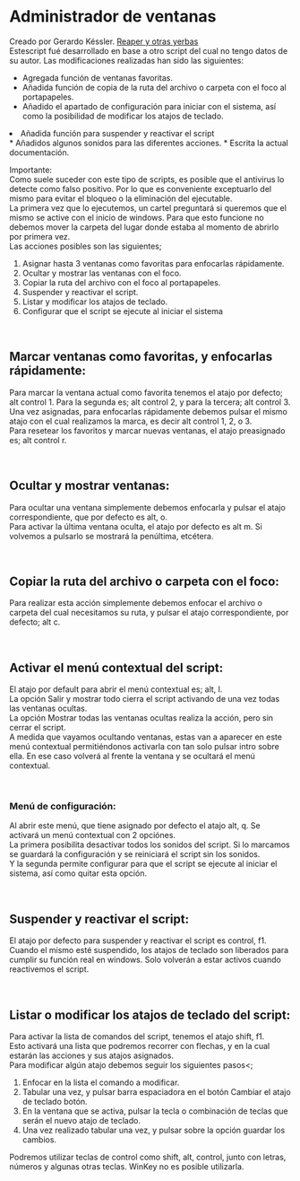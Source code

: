 ﻿# Administrador de ventanas
Creado por Gerardo Késsler. [Reaper y otras yerbas](http://ReaperYOtrasYerbas.com)  
Estescript fué desarrollado en base a otro script del cual no tengo datos de su autor. Las modificaciones realizadas  han sido las siguientes:  

* Agregada función de ventanas favoritas.
* Añadida función de copia de la ruta del archivo o carpeta con el foco al portapapeles.
* Añadido el apartado de configuración para iniciar con el sistema, así como la posibilidad de modificar los atajos de teclado.
<li>Añadida función para suspender y reactivar el script</li>
* Añadidos algunos sonidos para las diferentes acciones.
* Escrita la actual documentación.

<br>

Importante:  
Como suele suceder con este tipo de scripts, es posible que el antivirus lo detecte como falso positivo. Por lo que es conveniente exceptuarlo del mismo para evitar el bloqueo o la eliminación del ejecutable.  
La primera vez que lo ejecutemos, un cartel preguntará si queremos que el mismo se active con el inicio de windows. Para que esto funcione no debemos mover la carpeta del lugar donde estaba al momento de abrirlo por primera vez.  
 Las acciones posibles son las siguientes;

1. Asignar hasta 3 ventanas como favoritas para enfocarlas rápidamente.
2. Ocultar y mostrar las ventanas con el foco.
3. Copiar la ruta del archivo con el foco al portapapeles.
4. Suspender y reactivar el script.
5. Listar y modificar los atajos de teclado.
6. Configurar que el script se ejecute al iniciar el sistema

<br>

## Marcar ventanas como favoritas, y enfocarlas rápidamente:
Para marcar la ventana actual como favorita tenemos el atajo por defecto; alt control 1. Para la segunda es; alt control 2, y para la tercera; alt control 3.  
Una vez asignadas, para enfocarlas rápidamente debemos pulsar el mismo atajo con el cual realizamos la marca, es decir alt control 1, 2, o 3.  
Para resetear los favoritos y marcar nuevas ventanas, el atajo preasignado es; alt control r.

<br>

## Ocultar y mostrar ventanas:
Para ocultar una ventana simplemente debemos enfocarla y pulsar el atajo correspondiente, que por defecto es alt, o.  
Para activar la última ventana oculta, el atajo por defecto es alt m. Si volvemos a pulsarlo se mostrará la penúltima, etcétera.

<br>

## Copiar la ruta del archivo o carpeta con el foco:
Para realizar esta acción simplemente debemos enfocar el archivo o carpeta del cual necesitamos su ruta, y pulsar el atajo correspondiente, por defecto; alt c.

<br>

## Activar el menú contextual del script:
El atajo por default para abrir el menú contextual es; alt, l.  
La opción Salir y mostrar todo cierra el script activando de una vez todas las ventanas ocultas.  
La opción Mostrar todas las ventanas ocultas realiza la acción, pero sin cerrar el script.  
A medida que vayamos ocultando ventanas, estas van a aparecer en este menú contextual permitiéndonos activarla con tan solo pulsar intro sobre ella. En ese caso volverá al frente la ventana y se ocultará el menú contextual.

<br>

### Menú de configuración:
Al abrir este menú, que tiene asignado por defecto el atajo alt, q. Se activará un menú contextual con 2 opciónes.  
La primera posibilita desactivar todos los sonidos del script. Si lo marcamos se guardará la configuración y se reiniciará el script sin los sonidos.  
Y la segunda permite configurar para que el script se ejecute al iniciar el sistema, así como quitar esta opción.

<br>

## Suspender y reactivar el script:
El atajo por defecto para suspender y reactivar el script es control, f1.  
Cuando el mismo esté suspendido, los atajos de teclado son liberados para cumplir su función real en windows. Solo volverán a estar activos cuando reactivemos el script.

<br>

## Listar o modificar los atajos de teclado del script:
Para activar la lista de comandos del script, tenemos el atajo shift, f1.  
Esto activará una lista que podremos recorrer con flechas, y en la cual estarán las acciones y sus atajos asignados.  
Para modificar algún atajo debemos seguir los siguientes pasos<;  

1. Enfocar en la lista el comando a modificar.
2. Tabular una vez, y pulsar barra espaciadora en el botón Cambiar el atajo de teclado botón.
3. En la ventana que se activa, pulsar la tecla o combinación de teclas que serán el nuevo atajo de teclado.
4. Una vez realizado tabular una vez, y pulsar sobre la opción guardar los cambios.

Podremos utilizar teclas de control como shift, alt, control, junto con letras, números y algunas otras teclas. WinKey no es posible utilizarla.
